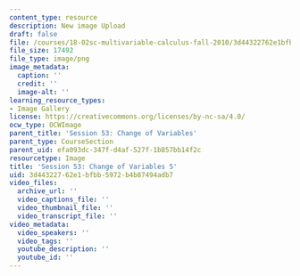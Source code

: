 ```yaml
---
content_type: resource
description: New image Upload
draft: false
file: /courses/18-02sc-multivariable-calculus-fall-2010/3d44322762e1bfbb5972b4b87494adb7_MIT18_02SC_L18Brds_5.png
file_size: 17492
file_type: image/png
image_metadata:
  caption: ''
  credit: ''
  image-alt: ''
learning_resource_types:
- Image Gallery
license: https://creativecommons.org/licenses/by-nc-sa/4.0/
ocw_type: OCWImage
parent_title: 'Session 53: Change of Variables'
parent_type: CourseSection
parent_uid: efa093dc-347f-d4af-527f-1b857bb14f2c
resourcetype: Image
title: 'Session 53: Change of Variables 5'
uid: 3d443227-62e1-bfbb-5972-b4b87494adb7
video_files:
  archive_url: ''
  video_captions_file: ''
  video_thumbnail_file: ''
  video_transcript_file: ''
video_metadata:
  video_speakers: ''
  video_tags: ''
  youtube_description: ''
  youtube_id: ''
---
```

